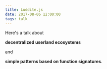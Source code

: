 ```yaml
---
title: Luddite.js
date: 2017-08-06 12:00:00
tags: talk
---
```


Here's a talk about

**decentralized userland ecosystems**

and

**simple patterns based on function signatures**.

<!-- more -->

<div
  class="video-embed"
  data-ratio="16:9"
  data-type="vimeo"
  data-src="https://player.vimeo.com/video/239373498"
  data-title="luddite.js - Mikey Williams"></div>
